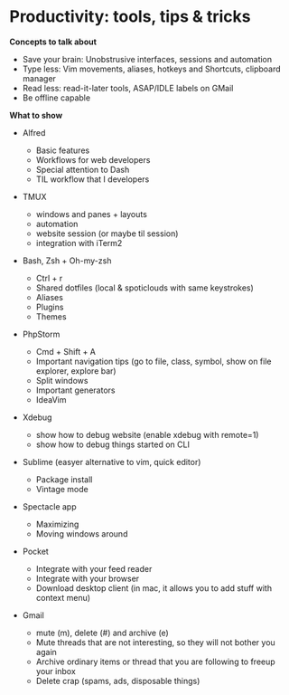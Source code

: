 # Productivity: tools, tips & tricks

**Concepts to talk about**

* Save your brain: Unobstrusive interfaces, sessions and automation
* Type less: Vim movements, aliases, hotkeys and Shortcuts, clipboard manager
* Read less: read-it-later tools, ASAP/IDLE labels on GMail
* Be offline capable

**What to show**

* Alfred
	* Basic features
	* Workflows for web developers
	* Special attention to Dash
	* TIL workflow that I developers

* TMUX
	* windows and panes + layouts
	* automation
	* website session (or maybe til session)
	* integration with iTerm2
	
* Bash, Zsh + Oh-my-zsh
	* Ctrl + r
	* Shared dotfiles (local & spoticlouds with same keystrokes)
	* Aliases
	* Plugins
	* Themes

* PhpStorm 
	* Cmd + Shift + A 
	* Important navigation tips (go to file, class, symbol, show on file explorer, explore bar)
	* Split windows
	* Important generators
	* IdeaVim

* Xdebug
	* show how to debug website (enable xdebug with remote=1)
	* show how to debug things started on CLI

* Sublime (easyer alternative to vim, quick editor)
	* Package install
	* Vintage mode

* Spectacle app
	* Maximizing
	* Moving windows around

* Pocket
	* Integrate with your feed reader
	* Integrate with your browser
	* Download desktop client (in mac, it allows you to add stuff with context menu)

* Gmail
	* mute (m), delete (#) and archive (e)
	* Mute threads that are not interesting, so they will not bother you again
	* Archive ordinary items or thread that you are following to freeup your inbox
	* Delete crap (spams, ads, disposable things)




